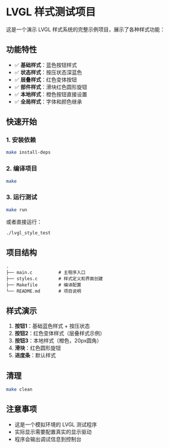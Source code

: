 # LVGL 样式测试项目

这是一个演示 LVGL 样式系统的完整示例项目，展示了各种样式功能：

## 功能特性

- ✅ **基础样式**：蓝色按钮样式
- ✅ **状态样式**：按压状态深蓝色
- ✅ **层叠样式**：红色变体按钮
- ✅ **部件样式**：滑块红色圆形旋钮
- ✅ **本地样式**：橙色按钮直接设置
- ✅ **全局样式**：字体和颜色继承

## 快速开始

### 1. 安装依赖

```bash
make install-deps
```

### 2. 编译项目

```bash
make
```

### 3. 运行测试

```bash
make run
```

或者直接运行：

```bash
./lvgl_style_test
```

## 项目结构

```
.
├── main.c          # 主程序入口
├── styles.c        # 样式定义和界面创建
├── Makefile        # 编译配置
└── README.md       # 项目说明
```

## 样式演示

1. **按钮1**：基础蓝色样式 + 按压状态
2. **按钮2**：红色变体样式（层叠样式示例）
3. **按钮3**：本地样式（橙色，20px圆角）
4. **滑块**：红色圆形旋钮
5. **进度条**：默认样式

## 清理

```bash
make clean
```

## 注意事项

- 这是一个模拟环境的 LVGL 测试程序
- 实际显示需要配置真实的显示驱动
- 程序会输出调试信息到控制台 